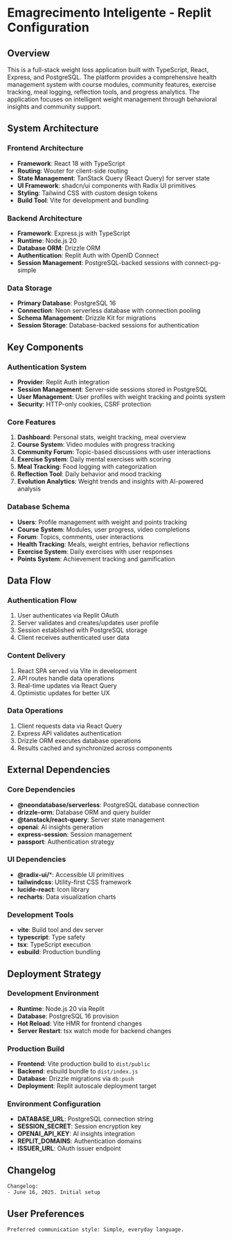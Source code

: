 # Emagrecimento Inteligente - Replit Configuration

## Overview

This is a full-stack weight loss application built with TypeScript, React, Express, and PostgreSQL. The platform provides a comprehensive health management system with course modules, community features, exercise tracking, meal logging, reflection tools, and progress analytics. The application focuses on intelligent weight management through behavioral insights and community support.

## System Architecture

### Frontend Architecture
- **Framework**: React 18 with TypeScript
- **Routing**: Wouter for client-side routing
- **State Management**: TanStack Query (React Query) for server state
- **UI Framework**: shadcn/ui components with Radix UI primitives
- **Styling**: Tailwind CSS with custom design tokens
- **Build Tool**: Vite for development and bundling

### Backend Architecture
- **Framework**: Express.js with TypeScript
- **Runtime**: Node.js 20
- **Database ORM**: Drizzle ORM
- **Authentication**: Replit Auth with OpenID Connect
- **Session Management**: PostgreSQL-backed sessions with connect-pg-simple

### Data Storage
- **Primary Database**: PostgreSQL 16
- **Connection**: Neon serverless database with connection pooling
- **Schema Management**: Drizzle Kit for migrations
- **Session Storage**: Database-backed sessions for authentication

## Key Components

### Authentication System
- **Provider**: Replit Auth integration
- **Session Management**: Server-side sessions stored in PostgreSQL
- **User Management**: User profiles with weight tracking and points system
- **Security**: HTTP-only cookies, CSRF protection

### Core Features
1. **Dashboard**: Personal stats, weight tracking, meal overview
2. **Course System**: Video modules with progress tracking
3. **Community Forum**: Topic-based discussions with user interactions
4. **Exercise System**: Daily mental exercises with scoring
5. **Meal Tracking**: Food logging with categorization
6. **Reflection Tool**: Daily behavior and mood tracking
7. **Evolution Analytics**: Weight trends and insights with AI-powered analysis

### Database Schema
- **Users**: Profile management with weight and points tracking
- **Course System**: Modules, user progress, video completions
- **Forum**: Topics, comments, user interactions
- **Health Tracking**: Meals, weight entries, behavior reflections
- **Exercise System**: Daily exercises with user responses
- **Points System**: Achievement tracking and gamification

## Data Flow

### Authentication Flow
1. User authenticates via Replit OAuth
2. Server validates and creates/updates user profile
3. Session established with PostgreSQL storage
4. Client receives authenticated user data

### Content Delivery
1. React SPA served via Vite in development
2. API routes handle data operations
3. Real-time updates via React Query
4. Optimistic updates for better UX

### Data Operations
1. Client requests data via React Query
2. Express API validates authentication
3. Drizzle ORM executes database operations
4. Results cached and synchronized across components

## External Dependencies

### Core Dependencies
- **@neondatabase/serverless**: PostgreSQL database connection
- **drizzle-orm**: Database ORM and query builder
- **@tanstack/react-query**: Server state management
- **openai**: AI insights generation
- **express-session**: Session management
- **passport**: Authentication strategy

### UI Dependencies
- **@radix-ui/***: Accessible UI primitives
- **tailwindcss**: Utility-first CSS framework
- **lucide-react**: Icon library
- **recharts**: Data visualization charts

### Development Tools
- **vite**: Build tool and dev server
- **typescript**: Type safety
- **tsx**: TypeScript execution
- **esbuild**: Production bundling

## Deployment Strategy

### Development Environment
- **Runtime**: Node.js 20 via Replit
- **Database**: PostgreSQL 16 provision
- **Hot Reload**: Vite HMR for frontend changes
- **Server Restart**: tsx watch mode for backend changes

### Production Build
- **Frontend**: Vite production build to `dist/public`
- **Backend**: esbuild bundle to `dist/index.js`
- **Database**: Drizzle migrations via `db:push`
- **Deployment**: Replit autoscale deployment target

### Environment Configuration
- **DATABASE_URL**: PostgreSQL connection string
- **SESSION_SECRET**: Session encryption key
- **OPENAI_API_KEY**: AI insights integration
- **REPLIT_DOMAINS**: Authentication domains
- **ISSUER_URL**: OAuth issuer endpoint

## Changelog

```
Changelog:
- June 16, 2025. Initial setup
```

## User Preferences

```
Preferred communication style: Simple, everyday language.
```